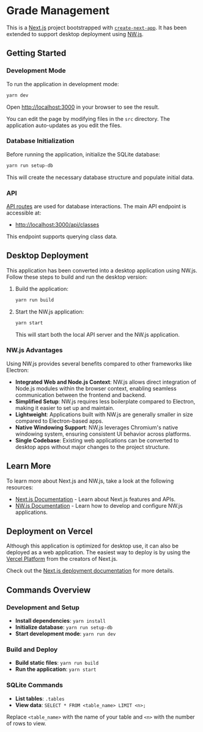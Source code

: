 # Grade Management

This is a [Next.js](https://nextjs.org/) project bootstrapped with [`create-next-app`](https://github.com/vercel/next.js/tree/canary/packages/create-next-app). It has been extended to support desktop deployment using [NW.js](https://nwjs.io/).

## Getting Started

### Development Mode

To run the application in development mode:

```bash
yarn dev
```

Open [http://localhost:3000](http://localhost:3000) in your browser to see the result.

You can edit the page by modifying files in the `src` directory. The application auto-updates as you edit the files.

### Database Initialization

Before running the application, initialize the SQLite database:

```bash
yarn run setup-db
```

This will create the necessary database structure and populate initial data.

### API

[API routes](https://nextjs.org/docs/api-routes/introduction) are used for database interactions. The main API endpoint is accessible at:

- [http://localhost:3000/api/classes](http://localhost:3000/api/classes)

This endpoint supports querying class data.

## Desktop Deployment

This application has been converted into a desktop application using NW.js. Follow these steps to build and run the desktop version:

1. Build the application:

   ```bash
   yarn run build
   ```

2. Start the NW.js application:

   ```bash
   yarn start
   ```

   This will start both the local API server and the NW.js application.

### NW.js Advantages

Using NW.js provides several benefits compared to other frameworks like Electron:

- **Integrated Web and Node.js Context**: NW.js allows direct integration of Node.js modules within the browser context, enabling seamless communication between the frontend and backend.
- **Simplified Setup**: NW.js requires less boilerplate compared to Electron, making it easier to set up and maintain.
- **Lightweight**: Applications built with NW.js are generally smaller in size compared to Electron-based apps.
- **Native Windowing Support**: NW.js leverages Chromium's native windowing system, ensuring consistent UI behavior across platforms.
- **Single Codebase**: Existing web applications can be converted to desktop apps without major changes to the project structure.

## Learn More

To learn more about Next.js and NW.js, take a look at the following resources:

- [Next.js Documentation](https://nextjs.org/docs) - Learn about Next.js features and APIs.
- [NW.js Documentation](https://docs.nwjs.io/) - Learn how to develop and configure NW.js applications.

## Deployment on Vercel

Although this application is optimized for desktop use, it can also be deployed as a web application. The easiest way to deploy is by using the [Vercel Platform](https://vercel.com/new?utm_medium=default-template&filter=next.js&utm_source=create-next-app&utm_campaign=create-next-app-readme) from the creators of Next.js.

Check out the [Next.js deployment documentation](https://nextjs.org/docs/deployment) for more details.

## Commands Overview

### Development and Setup

- **Install dependencies**: `yarn install`
- **Initialize database**: `yarn run setup-db`
- **Start development mode**: `yarn run dev`

### Build and Deploy

- **Build static files**: `yarn run build`
- **Run the application**: `yarn start`

### SQLite Commands

- **List tables**: `.tables`
- **View data**: `SELECT * FROM <table_name> LIMIT <n>;`

Replace `<table_name>` with the name of your table and `<n>` with the number of rows to view.
